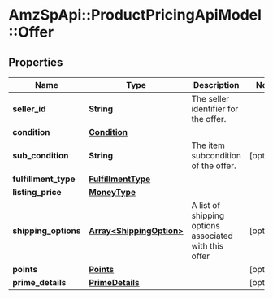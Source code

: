 # AmzSpApi::ProductPricingApiModel::Offer

## Properties
Name | Type | Description | Notes
------------ | ------------- | ------------- | -------------
**seller_id** | **String** | The seller identifier for the offer. | 
**condition** | [**Condition**](Condition.md) |  | 
**sub_condition** | **String** | The item subcondition of the offer. | [optional] 
**fulfillment_type** | [**FulfillmentType**](FulfillmentType.md) |  | 
**listing_price** | [**MoneyType**](MoneyType.md) |  | 
**shipping_options** | [**Array&lt;ShippingOption&gt;**](ShippingOption.md) | A list of shipping options associated with this offer | [optional] 
**points** | [**Points**](Points.md) |  | [optional] 
**prime_details** | [**PrimeDetails**](PrimeDetails.md) |  | [optional] 


